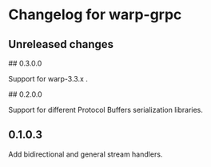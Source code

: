 # Changelog for warp-grpc

## Unreleased changes

## 0.3.0.0

Support for warp-3.3.x .

## 0.2.0.0

Support for different Protocol Buffers serialization libraries.

## 0.1.0.3

Add bidirectional and general stream handlers.
